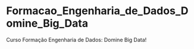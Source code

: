 # Formacao_Engenharia_de_Dados_Domine_Big_Data
Curso Formação Engenharia de Dados: Domine Big Data!
